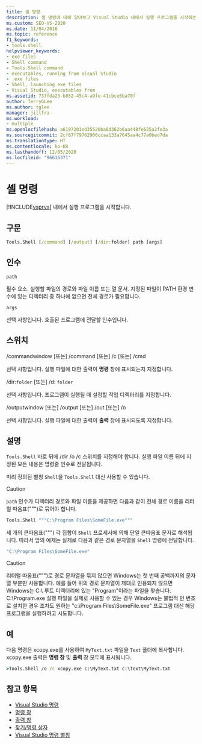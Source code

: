 ```yaml
---
title: 셸 명령
description: 셸 명령에 대해 알아보고 Visual Studio 내에서 실행 프로그램을 시작하는 방법에 대해 알아봅니다.
ms.custom: SEO-VS-2020
ms.date: 11/04/2016
ms.topic: reference
f1_keywords:
- tools.shell
helpviewer_keywords:
- exe files
- Shell command
- Tools.Shell command
- executables, running from Visual Studio
- .exe files
- Shell, launching exe files
- Visual Studio, executables from
ms.assetid: 737fda23-b852-45c4-a9fe-41cbce6ba70f
author: TerryGLee
ms.author: tglee
manager: jillfra
ms.workload:
- multiple
ms.openlocfilehash: a6197201ed35520ba8d362b6aa448fe625a2fe3a
ms.sourcegitcommit: 2cf87f79762906ccaa133a7645aa4c77a0bed7da
ms.translationtype: HT
ms.contentlocale: ko-KR
ms.lasthandoff: 12/05/2020
ms.locfileid: "96616371"
---
```

# <a name="shell-command"></a>셸 명령
[!INCLUDE[vsprvs](../../code-quality/includes/vsprvs_md.md)] 내에서 실행 프로그램을 시작합니다.

## <a name="syntax"></a>구문

```cmd
Tools.Shell [/command] [/output] [/dir:folder] path [args]
```

## <a name="arguments"></a>인수
`path`

필수 요소. 실행할 파일의 경로와 파일 이름 또는 열 문서. 지정된 파일이 PATH 환경 변수에 있는 디렉터리 중 하나에 없으면 전체 경로가 필요합니다.

`args`

선택 사항입니다. 호출된 프로그램에 전달할 인수입니다.

## <a name="switches"></a>스위치
/commandwindow [또는] /command [또는] /c [또는] /cmd

선택 사항입니다. 실행 파일에 대한 출력이 **명령** 창에 표시되는지 지정합니다.

/dir:`folder` [또는] /d: `folder`

선택 사항입니다. 프로그램이 실행될 때 설정할 작업 디렉터리를 지정합니다.

/outputwindow [또는] /output [또는] /out [또는] /o

선택 사항입니다. 실행 파일에 대한 출력이 **출력** 창에 표시되도록 지정합니다.

## <a name="remarks"></a>설명
`Tools.Shell` 바로 뒤에 /dir /o /c 스위치를 지정해야 합니다. 실행 파일 이름 뒤에 지정된 모든 내용은 명령줄 인수로 전달됩니다.

미리 정의된 별칭 `Shell`을 `Tools.Shell` 대신 사용할 수 있습니다.

> [!CAUTION]
> `path` 인수가 디렉터리 경로와 파일 이름을 제공하면 다음과 같이 전체 경로 이름을 리터럴 따옴표(""")로 묶어야 합니다.

```cmd
Tools.Shell """C:\Program Files\SomeFile.exe"""
```

세 개의 큰따옴표(""") 각 집합이 `Shell` 프로세서에 의해 단일 큰따옴표 문자로 해석됩니다. 따라서 앞의 예제는 실제로 다음과 같은 경로 문자열을 `Shell` 명령에 전달합니다.

```cmd
"C:\Program Files\SomeFile.exe"
```

> [!CAUTION]
> 리터럴 따옴표(""")로 경로 문자열을 묶지 않으면 Windows는 첫 번째 공백까지의 문자열 부분만 사용합니다. 예를 들어 위의 경로 문자열이 제대로 인용되지 않으면 Windows는 C:\ 루트 디렉터리에 있는 "Program"이라는 파일을 찾습니다. C:\Program.exe 실행 파일을 실제로 사용할 수 있는 경우 Windows는 불법적 인 변조로 설치한 경우 조차도 원하는 "c:\Program Files\SomeFile.exe" 프로그램 대신 해당 프로그램을 실행하려고 시도합니다.

## <a name="example"></a>예
다음 명령은 xcopy.exe를 사용하여 `MyText.txt` 파일을 `Text` 폴더에 복사합니다. xcopy.exe 출력은 **명령 창** 및 **출력** 창 모두에 표시됩니다.

```cmd
>Tools.Shell /o /c xcopy.exe c:\MyText.txt c:\Text\MyText.txt
```

## <a name="see-also"></a>참고 항목

- [Visual Studio 명령](../../ide/reference/visual-studio-commands.md)
- [명령 창](../../ide/reference/command-window.md)
- [출력 창](../../ide/reference/output-window.md)
- [찾기/명령 상자](../../ide/find-command-box.md)
- [Visual Studio 명령 별칭](../../ide/reference/visual-studio-command-aliases.md)
